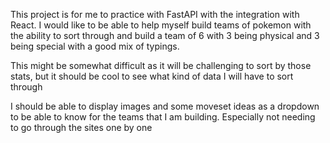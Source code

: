 This project is for me to practice with FastAPI with the integration with React. 
I would like to be able to help myself build teams of pokemon with the ability to sort through and build a team of 6 with 3 being physical and 3 being special with a good mix of typings.

This might be somewhat difficult as it will be challenging to sort by those stats, but it should be cool to see what kind of data I will have to sort through

I should be able to display images and some moveset ideas as a dropdown to be able to know for the teams that I am building. Especially not needing to go through the sites one by one